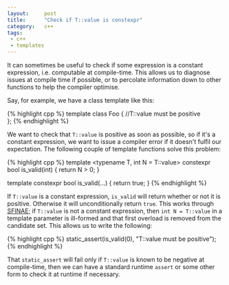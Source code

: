 ```yaml
---
layout:     post
title:      "Check if T::value is constexpr"
category:   c++
tags:
 - c++
 - templates
---
```


It can sometimes be useful to check if some expression is a constant expression, i.e. computable at compile-time. This allows us to diagnose issues at compile time if possible, or to percolate information down to other functions to help the compiler optimise. 

Say, for example, we have a class template like this:

{% highlight cpp %}
template <class T>
class Foo {
      //T::value must be positive      
};
{% endhighlight %}

We want to check that `T::value` is positive as soon as possible, so if it's a constant expression, we want to issue a compiler error if it doesn't fulfil our expectation. The following couple of template functions solve this problem:

{% highlight cpp %}
template <typename T, int N = T::value>
constexpr bool is_valid(int) {
    return N > 0;
}

template <typename T>
constexpr bool is_valid(...) {
    return true;
}
{% endhighlight %}

If `T::value` is a constant expression, `is_valid` will return whether or not it is positive. Otherwise it will unconditionally return `true`. This works through [SFINAE](http://en.cppreference.com/w/cpp/language/sfinae); if `T::value` is not a constant expression, then `int N = T::value` in a template parameter is ill-formed and that first overload is removed from the candidate set. This allows us to write the following:

{% highlight cpp %}
static_assert(is_valid<T>(0), "T::value must be positive");
{% endhighlight %}

That `static_assert` will fail only if `T::value` is known to be negative at compile-time, then we can have a standard runtime `assert` or some other form to check it at runtime if necessary.


